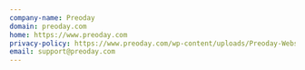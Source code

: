 ```yaml
---
company-name: Preoday
domain: preoday.com
home: https://www.preoday.com
privacy-policy: https://www.preoday.com/wp-content/uploads/Preoday-Website-Privacy-Policy-March2018.pdf
email: support@preoday.com
---
```




